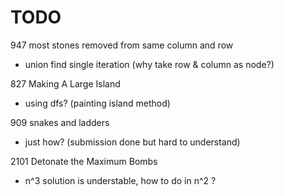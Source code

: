# TODO
947 most stones removed from same column and row 
 - union find single iteration (why take row & column as node?)<br/>

827 Making A Large Island
- using dfs? (painting island method)<br/>

909 snakes and ladders
- just how? (submission done but hard to understand)

2101 Detonate the Maximum Bombs
- n^3 solution is understable, how to do in n^2 ?
